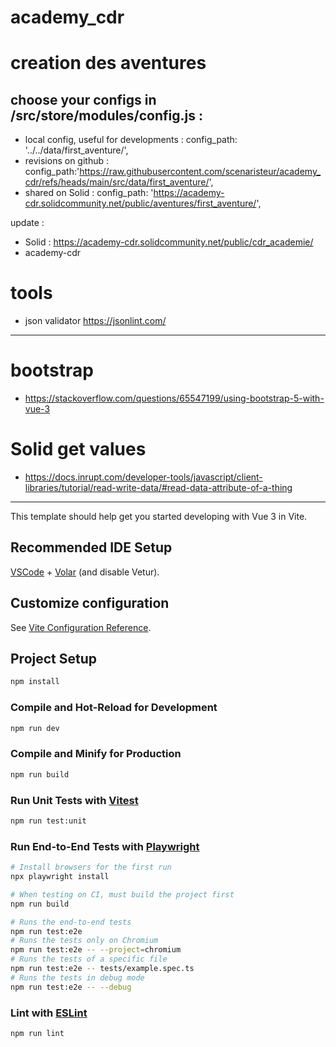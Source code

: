 # academy_cdr

# creation des aventures

## choose your configs in /src/store/modules/config.js :

- local config, useful for developments : config_path: '../../data/first_aventure/',
- revisions on github : config_path:'https://raw.githubusercontent.com/scenaristeur/academy_cdr/refs/heads/main/src/data/first_aventure/',
- shared on Solid : config_path: 'https://academy-cdr.solidcommunity.net/public/aventures/first_aventure/',

update :

- Solid : https://academy-cdr.solidcommunity.net/public/cdr_academie/
- academy-cdr

# tools

- json validator https://jsonlint.com/

---

# bootstrap

- https://stackoverflow.com/questions/65547199/using-bootstrap-5-with-vue-3

# Solid get values

- https://docs.inrupt.com/developer-tools/javascript/client-libraries/tutorial/read-write-data/#read-data-attribute-of-a-thing

---

This template should help get you started developing with Vue 3 in Vite.

## Recommended IDE Setup

[VSCode](https://code.visualstudio.com/) + [Volar](https://marketplace.visualstudio.com/items?itemName=Vue.volar) (and disable Vetur).

## Customize configuration

See [Vite Configuration Reference](https://vite.dev/config/).

## Project Setup

```sh
npm install
```

### Compile and Hot-Reload for Development

```sh
npm run dev
```

### Compile and Minify for Production

```sh
npm run build
```

### Run Unit Tests with [Vitest](https://vitest.dev/)

```sh
npm run test:unit
```

### Run End-to-End Tests with [Playwright](https://playwright.dev)

```sh
# Install browsers for the first run
npx playwright install

# When testing on CI, must build the project first
npm run build

# Runs the end-to-end tests
npm run test:e2e
# Runs the tests only on Chromium
npm run test:e2e -- --project=chromium
# Runs the tests of a specific file
npm run test:e2e -- tests/example.spec.ts
# Runs the tests in debug mode
npm run test:e2e -- --debug
```

### Lint with [ESLint](https://eslint.org/)

```sh
npm run lint
```
